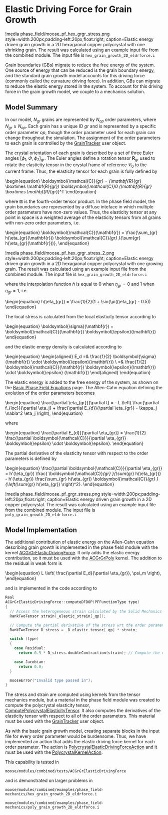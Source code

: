 # Elastic Driving Force for Grain Growth

!media phase_field/moose_pf_hex_grgr_stress.png  style=width:200px;padding-left:20px;float:right;
    caption=Elastic energy driven grain growth in a 2D hexagaonal copper polycrystal with one shrinking grain. The result was calculated using an example input file from the combined module. The input file is `hex_grain_growth_2D_eldrforce.i`





Grain boundaries (GBs) migrate to reduce the free energy of the system. One source of energy that can be reduced is the grain boundary energy, and the standard grain growth model accounts for this driving force (commonly called the curvature driving force). In addition, GBs can migrate to reduce the elastic energy stored in the system. To account for this driving force in the grain growth model, we couple to a mechanics solution.

## Model Summary

In our model, $N_{gr}$ grains are represented by $N_{op}$ order parameters, where $N_{gr} \geq N_{op}$. Each grain has a unique ID $gr$ and is represented by a specific order parameter $op$, though the order parameter used for each grain can change throughout the simulation. The assignment of the order parameters to each grain is controlled by the [GrainTracker](/GrainTracker.md) user object.

The crystal orientation of each grain is described by a set of three Euler angles $[\phi_1, \Phi, \phi_2]_{gr}$. The Euler angles define a rotation tensor $\mathbf{R}_{gr}$ used to rotate the elasticity tensor in the crystal frame of reference $\boldsymbol{\mathcal{C}}_0$ to the current frame. Thus, the elasticity tensor for each grain is fully defined by

\begin{equation}
\boldsymbol{\mathcal{C}}_{gr} = (\mathbf{R}_{gr} \boxtimes \mathbf{R}_{gr}) \boldsymbol{\mathcal{C}}_0 (\mathbf{R}_{gr} \boxtimes \mathbf{R}_{gr})^T
\end{equation}

where $\boxtimes$ is the fourth-order tensor product. In the phase field model, the grain boundaries are represented by a diffuse inteface in which multiple order parameters have non-zero values. Thus, the elasticity tensor at any point in space is a weighted average of the elasticity tensors from all grains with non-zero order parameters, i.e.

\begin{equation}
\boldsymbol{\mathcal{C}}(\mathbf{r}) = \frac{\sum_{gr} h(\eta_{gr}(\mathbf{r})) \boldsymbol{\mathcal{C}}_{gr} }{\sum_{gr} h(\eta_{gr}(\mathbf{r}))},
\end{equation}

!media phase_field/moose_pf_hex_grgr_stress_2.png  style=width:200px;padding-left:20px;float:right;
    caption=Elastic energy driven grain growth in a 2D hexagaonal copper polycrystal with one growing grain. The result was calculated using an example input file from the combined module. The input file is `hex_grain_growth_2D_eldrforce.i`

where the interpolation function $h$ is equal to 0 when $\eta_{gr} = 0$ and 1 when $\eta_{gr}=1$, i.e.

\begin{equation}
h(\eta_{gr}) = \frac{1}{2}(1 + \sin(\pi((\eta_{gr} - 0.5))
\end{equation}

The local stress is calculated from the local elasticity tensor according to

\begin{equation}
\boldsymbol{\sigma}(\mathbf{r}) = \boldsymbol{\mathcal{C}}(\mathbf{r}) \boldsymbol{\epsilon}(\mathbf{r})
\end{equation}

and the elastic energy density is calculated according to

\begin{equation}
\begin{aligned}
E_d =& \frac{1}{2} \boldsymbol{\sigma}(\mathbf{r}) \cdot \boldsymbol{\epsilon}(\mathbf{r}) \\
    =& \frac{1}{2} \boldsymbol{\mathcal{C}}(\mathbf{r}) \boldsymbol{\epsilon}(\mathbf{r}) \cdot \boldsymbol{\epsilon} (\mathbf{r})
\end{aligned}
\end{equation}

The elastic energy is added to the free energy of the system, as shown on the [Basic Phase Field Equations](Phase_Field_Equations.md) page. The Allen-Cahn equation defining the evolution of the order parameters becomes

\begin{equation}
\frac{\partial \eta_{gr}}{\partial t} = - L \left( \frac{\partial f_{loc}}{\partial \eta_j} +  \frac{\partial E_{d}}{\partial \eta_{gr}} - \kappa_j \nabla^2 \eta_j \right),
\end{equation}

where

\begin{equation}
\frac{\partial E_{d}}{\partial \eta_{gr}} = \frac{1}{2} \frac{\partial \boldsymbol{\mathcal{C}}}{\partial \eta_{gr}} \boldsymbol{\epsilon} \cdot \boldsymbol{\epsilon}.
\end{equation}

The partial derivative of the elasticity tensor with respect to the order parameters is defined by

\begin{equation}
\frac{\partial \boldsymbol{\mathcal{C}}}{\partial \eta_{gr}} = h'(\eta_{gr}) \frac{ \boldsymbol{\mathcal{C}}_{gr} }{\sum_{gr} h(\eta_{gr})} - h'(\eta_{gr}) \frac{\sum_{gr} h(\eta_{gr}) \boldsymbol{\mathcal{C}}_{gr} }{\left(\sum_{gr} h(\eta_{gr}) \right)^2}.
\end{equation}

!media phase_field/moose_pf_grgr_stress.png  style=width:200px;padding-left:20px;float:right;
    caption=Elastic energy driven grain growth in a 2D copper polycrystal. The result was calculated using an example input file from the combined module. The input file is `poly_grain_growth_2D_eldrforce.i`

## Model Implementation

The additional contribution of elastic energy on the Allen-Cahn equation describing grain growth is implemented in the phase field module with the kernel [ACGrGrElasticDrivingForce](/ACGrGrElasticDrivingForce.md). It only adds the elastic energy contribution, so it must be used with the [ACGrGrPoly](/ACGrGrPoly.md) kernel. The addition to the residual in weak form is

\begin{equation}
L \left( \frac{\partial E_d}{\partial \eta_{gr}}, \psi_m \right),
\end{equation}

and is implemented in the code according to

```cpp
Real
ACGrGrElasticDrivingForce::computeDFDOP(PFFunctionType type)
{
  // Access the heterogeneous strain calculated by the Solid Mechanics kernels
  RankTwoTensor strain(_elastic_strain[_qp]);

  // Compute the partial derivative of the stress wrt the order parameter
  RankTwoTensor D_stress = _D_elastic_tensor[_qp] * strain;

  switch (type)
  {
    case Residual:
      return 0.5 * D_stress.doubleContraction(strain); // Compute the deformation energy driving force

    case Jacobian:
      return 0.0;
  }

  mooseError("Invalid type passed in");
}
```

The stress and strain are computed using kernels from the tensor mechanics module, but a material in the phase field module was created to compute the polycrystal elasticity tensor, [ComputePolycrystalElasticityTensor](/ComputePolycrystalElasticityTensor.md). It also computes the derivatives of the elasticity tensor with respect to all of the order parameters. This material must be used with the [GrainTracker](/GrainTracker.md) user object.

As with the basic grain growth model, creating separate blocks in the input file for every order parameter would be burdensome. Thus, we have implemented an action that adds the elastic driving force kernel for each order parameter. The action is [PolycrystalElasticDrivingForceAction](/PolycrystalElasticDrivingForceAction.md) and it must be used with the [PolycrystalKernelAction](/PolycrystalKernelAction.md).

This capability is tested in

`moose/modules/combined/tests/ACGrGrElasticDrivingForce`

and is demonstrated on larger problems in

`moose/modules/combined/examples/phase_field-mechanics/hex_grain_growth_2D_eldrforce.i`

`moose/modules/combined/examples/phase_field-mechanics/poly_grain_growth_2D_eldrforce.i`

